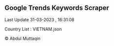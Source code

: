 

## Google Trends Keywords Scraper 
 
Last Update 31-03-2023 , 16:31:08

Country List :
VIETNAM.json



© Abdul Muttaqin 
